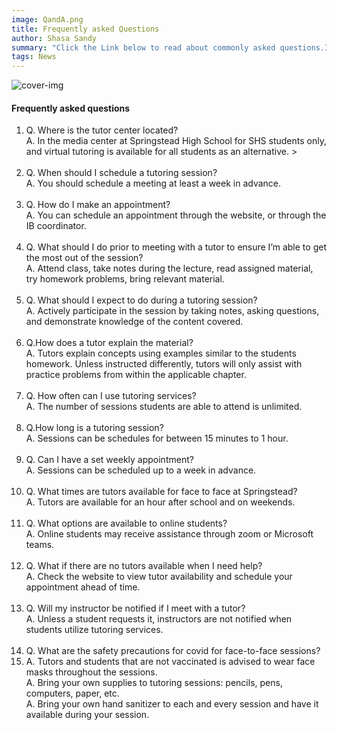 ```yaml
---
image: QandA.png
title: Frequently asked Questions
author: Shasa Sandy
summary: "Click the Link below to read about commonly asked questions.If you have more questions, reach out by chat or email. "
tags: News
---
```


![cover-img](/images/qandaheader.png)

<article class="articles">
<h4>Frequently asked questions</h4>
<p >
<ol>
<li>
Q. Where is the tutor center located? <br/>
A. In the media center at Springstead High School for SHS students only, and virtual tutoring is available for all students as an alternative. ></li><br/>
<li>
Q. When should I schedule a tutoring session?<br/>
A. You should schedule a meeting at least a week in advance.
</li><br/>
<li>
Q. How do I make an appointment?<br/>
A. You can schedule an appointment through the website, or through the IB coordinator.
</li><br/>
<li>
Q. What should I do prior to meeting with a tutor to ensure I’m able to get the most out of the session?<br/>
A. Attend class, take notes during the lecture, read assigned material, try homework problems, bring relevant material.
</li><br/>
<li>
Q. What should I expect to do during a tutoring session?<br/>
A. Actively participate in the session by taking notes, asking questions, and demonstrate knowledge of the content covered.
</li><br/>
<li>
Q.How does a tutor explain the material?<br/>
A. Tutors explain concepts using examples similar to the students homework. Unless instructed differently,
tutors will only assist with practice problems from within the applicable chapter.
</li><br/>
<li>
Q. How often can I use tutoring services? <br/>
A. The number of sessions students are able to attend is unlimited.
</li><br/>
<li>
Q.How long is a tutoring session?<br/>
A. Sessions can be schedules for between 15 minutes to 1 hour.
</li><br/>
<li>
Q. Can I have a set weekly appointment?<br/>
A. Sessions can be scheduled up to a week in advance.</li><br/>
<li>
Q. What times are tutors available for face to face at Springstead?<br/>
A. Tutors are available for an hour after school and on weekends.
</li><br/>
<li>
Q. What options are available to online students?<br/>
A. Online students may receive assistance through zoom or Microsoft teams.
</li><br/>
<li>
Q. What if there are no tutors available when I need help?<br/>
A. Check the website to view tutor availability and schedule your appointment ahead of time.
</li><br/>
<li>
Q. Will my instructor be notified if I meet with a tutor?<br/>
A. Unless a student requests it, instructors are not notified when students utilize tutoring services.
</li><br/>
<li>
Q. What are the safety precautions for covid for face-to-face sessions?
 <li>
 A. Tutors and students that are not vaccinated is advised to wear face masks throughout the sessions.<br/>
 A. Bring your own supplies to tutoring sessions: pencils, pens, computers, paper, etc.<br/>
 A. Bring your own hand sanitizer to each and every session and have it available during your session.<br/>
</li>
</ol>
</p>

</article>
